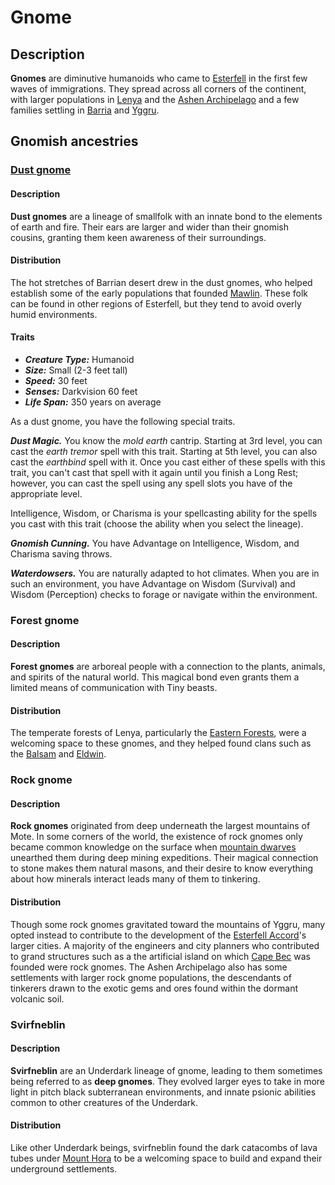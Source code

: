 # Gnome

## Description

**Gnomes** are diminutive humanoids who came to [Esterfell](../../ch-4-esterfell-gazetteer/esterfell/) in the first few waves of immigrations. They spread across all corners of the continent, with larger populations in [Lenya](../../ch-4-esterfell-gazetteer/esterfell/lenya/) and the [Ashen Archipelago](../../ch-4-esterfell-gazetteer/esterfell/ashen-archipelago.md) and a few families settling in [Barria](../../ch-4-esterfell-gazetteer/esterfell/barria.md) and [Yggru](../../ch-4-esterfell-gazetteer/esterfell/yggru/).

## Gnomish ancestries

### [Dust gnome](https://github.com/mpanighetti/dnd5e-species/tree/main/humanoids/dust-gnome.md)

#### Description

**Dust gnomes** are a lineage of smallfolk with an innate bond to the elements of earth and fire. Their ears are larger and wider than their gnomish cousins, granting them keen awareness of their surroundings.

#### Distribution

The hot stretches of Barrian desert drew in the dust gnomes, who helped establish some of the early populations that founded [Mawlin](../../ch-2-people-of-mote/societies/mawlin.md). These folk can be found in other regions of Esterfell, but they tend to avoid overly humid environments.

#### Traits

- _**Creature Type:**_ Humanoid
- _**Size:**_ Small (2-3 feet tall)
- _**Speed:**_ 30 feet
- _**Senses:**_ Darkvision 60 feet
- _**Life Span:**_ 350 years on average

As a dust gnome, you have the following special traits.

_**Dust Magic.**_ You know the _mold earth_ cantrip. Starting at 3rd level, you can cast the _earth tremor_ spell with this trait. Starting at 5th level, you can also cast the _earthbind_ spell with it. Once you cast either of these spells with this trait, you can't cast that spell with it again until you finish a Long Rest; however, you can cast the spell using any spell slots you have of the appropriate level.

Intelligence, Wisdom, or Charisma is your spellcasting ability for the spells you cast with this trait (choose the ability when you select the lineage).

_**Gnomish Cunning.**_ You have Advantage on Intelligence, Wisdom, and Charisma saving throws.

_**Waterdowsers.**_ You are naturally adapted to hot climates. When you are in such an environment, you have Advantage on Wisdom (Survival) and Wisdom (Perception) checks to forage or navigate within the environment.

### Forest gnome

#### Description

**Forest gnomes** are arboreal people with a connection to the plants, animals, and spirits of the natural world. This magical bond even grants them a limited means of communication with Tiny beasts.

#### Distribution

The temperate forests of Lenya, particularly the [Eastern Forests](../../ch-4-esterfell-gazetteer/esterfell/lenya/eastern-forests.md), were a welcoming space to these gnomes, and they helped found clans such as the [Balsam](../../ch-2-people-of-mote/societies/verdancy/balsam.md) and [Eldwin](../../ch-2-people-of-mote/societies/verdancy/eldwin.md).

### Rock gnome

#### Description

**Rock gnomes** originated from deep underneath the largest mountains of Mote. In some corners of the world, the existence of rock gnomes only became common knowledge on the surface when [mountain dwarves](dwarf.md#mountain-dwarf) unearthed them during deep mining expeditions. Their magical connection to stone makes them natural masons, and their desire to know everything about how minerals interact leads many of them to tinkering.

#### Distribution

Though some rock gnomes gravitated toward the mountains of Yggru, many opted instead to contribute to the development of the [Esterfell Accord](../../ch-2-people-of-mote/societies/esterfell-accord/)'s larger cities. A majority of the engineers and city planners who contributed to grand structures such as a the artificial island on which [Cape Bec](../../ch-2-people-of-mote/societies/esterfell-accord/cape-bec/) was founded were rock gnomes. The Ashen Archipelago also has some settlements with larger rock gnome populations, the descendants of tinkerers drawn to the exotic gems and ores found within the dormant volcanic soil.

### Svirfneblin

#### Description

**Svirfneblin** are an Underdark lineage of gnome, leading to them sometimes being referred to as **deep gnomes**. They evolved larger eyes to take in more light in pitch black subterranean environments, and innate psionic abilities common to other creatures of the Underdark.

#### Distribution

Like other Underdark beings, svirfneblin found the dark catacombs of lava tubes under [Mount Hora](../../ch-4-esterfell-gazetteer/esterfell/lenya/mount-hora.md) to be a welcoming space to build and expand their underground settlements.
